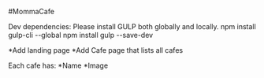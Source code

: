 #MommaCafe

Dev dependencies:
Please install GULP both globally and locally.
  npm install gulp-cli --global
  npm install gulp --save-dev 

*Add landing page
*Add Cafe page that lists all cafes

Each cafe has:
*Name
*Image
